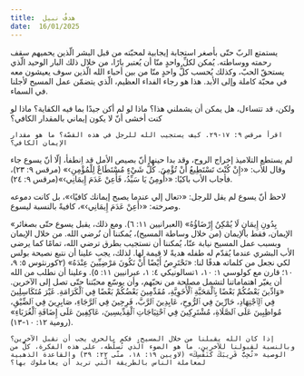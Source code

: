 ```yaml
---
title:  هدفٌ نبيل
date:  16/01/2025
---
```


يستمتع الربّ حتّى بأصغر استجابة إيجابية لمحبّته من قبل البشر الّذين يحميهم سقف رحمته ووساطته. يُمكن لكلِّ واحدٍ منّا أن يُعتبر بارًا، من خلال ذلك البار الوحيد الّذي يستحقّ الحبّ، وكذلك يُحسب كلُّ واحدٍ منّا من بين أحباء الله الّذين سوف يعيشون معه في محبّة كاملة وإلى الأبد. هذا هو رجاء الفداء العظيم، الّذي يتضمّن عمل المسيح لأجلنا في السماء.

ولكن، قد تتساءل، هل يمكن أن يشملني هذا؟ ماذا لو لم أكن جيدًا بما فيه الكفاية؟ ماذا لو كنت أخشى أنّ لا يكون إيماني بالمقدار الكافي؟

`اقرأ مرقس ٩: ١٧-٢٩. كيف يستجيب الله للرجل في هذه القصّة؟ ما هو مقدار الإيمان الكافي؟`

لم يستطع التلاميذ إخراج الروح، وقد بدا حينها أنّ بصيص الأمل قد اِنطفأ، إلّا أنّ يسوع جاء وقال للأب: «‹إِنْ كُنْتَ تَسْتَطِيعُ أَنْ تُؤْمِنَ. كُلُّ شَيْءٍ مُسْتَطَاعٌ لِلْمُؤْمِنِ›» (مرقس ٩: ٢٣)، فأجاب الأب باكيًا: «‹أُومِنُ يَا سَيِّدُ، فَأَعِنْ عَدَمَ إِيمَانِي›»(مرقس ٩: ٢٤).

لاحظ أنّ يسوع لم يقل للرجل: «‹تعال إلي عندما يصبح إيمانك كافيًا›»، بل كانت دموعه وصرخته: «‹أَعِنْ عَدَمَ إِيمَانِي›»، كافيةً بالنسبة ليسوع.

«بِدُونِ إِيمَانٍ لَا يُمْكِنُ إِرْضَاؤُهُ» (العبرانيين ١١: ٦). ومع ذلك، يقبل يسوع حتّى بصغائر الإيمان، فقط بالإيمان (من خلال وساطة المسيح)، يُمكننا أن نُرضي الله. من خلال الإيمان وبسبب عمل المسيح نيابة عنّا، يُمكننا أن نستجيب بطرق ترضي الله، تمامًا كما يرضى الأب البشري عندما يُقدّم له طفله هديةً لا قيمة لها. لذلك، يجب علينا أن نتبع نصيحة بولس لكي نجعل من كلماته هدفًا لنا: «نَحْتَرِصُ أَيْضًا أَنْ نَكُونَ مَرْضِيِّينَ عِنْدَهُ» (٢كورنثوس ٥: ٩، ١٠؛ قارن مع كولوسي ١: ١٠، ١تسالونيكي ٤: ١، عبرانيين ١١: ٥). وعلينا أن نطلب من الله أن يغيّر اهتماماتنا لتشمل مصلحة من نحبّهم، وأن يوسّع محبّتنا حتّى تصل إلى الآخرين. «وَادِّينَ بَعْضُكُمْ بَعْضًا بِٱلْمَحَبَّةِ ٱلْأَخَوِيَّةِ، مُقَدِّمِينَ بَعْضُكُمْ بَعْضًا فِي ٱلْكَرَامَةِ. غَيْرَ مُتَكَاسِلِينَ فِي ٱلِٱجْتِهَادِ، حَارِّينَ فِي ٱلرُّوحِ، عَابِدِينَ ٱلرَّبَّ، فَرِحِينَ فِي ٱلرَّجَاءِ، صَابِرِينَ فِي ٱلضِّيْقِ، مُواظِبِينَ عَلَى ٱلصَّلَاةِ، مُشْتَرِكِينَ فِي ٱحْتِيَاجَاتِ ٱلْقِدِّيسِينَ، عَاكِفِينَ عَلَى إِضَافَةِ ٱلْغُرَبَاءِ» (رومية ١٢: ١٠-١٣).

`إذا كان الله يقبلنا من خلال المسيح، فكم بالحري يجب أن نقبل الآخرين؟ وبالنسبة لقبولنا للآخرين، ما هو الضوء الّذي تُسلّطه، على هذه الفكرة، كلٌّ من الوصية «تُحِبُّ قَرِيبَكَ كَنَفْسِكَ» (لاويين ١٩: ١٨، متّى ٢٢: ٣٩) والقاعدة الذهبية لمعاملة الناس بالطريقة الّتي تريد أن يعاملوك بها؟`